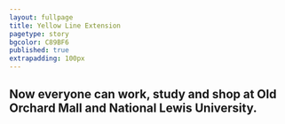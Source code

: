 ```yaml
---
layout: fullpage
title: Yellow Line Extension
pagetype: story
bgcolor: C89BF6
published: true
extrapadding: 100px
---
```


## Now everyone can work, study and shop at **Old Orchard Mall** and **National Lewis University**.
